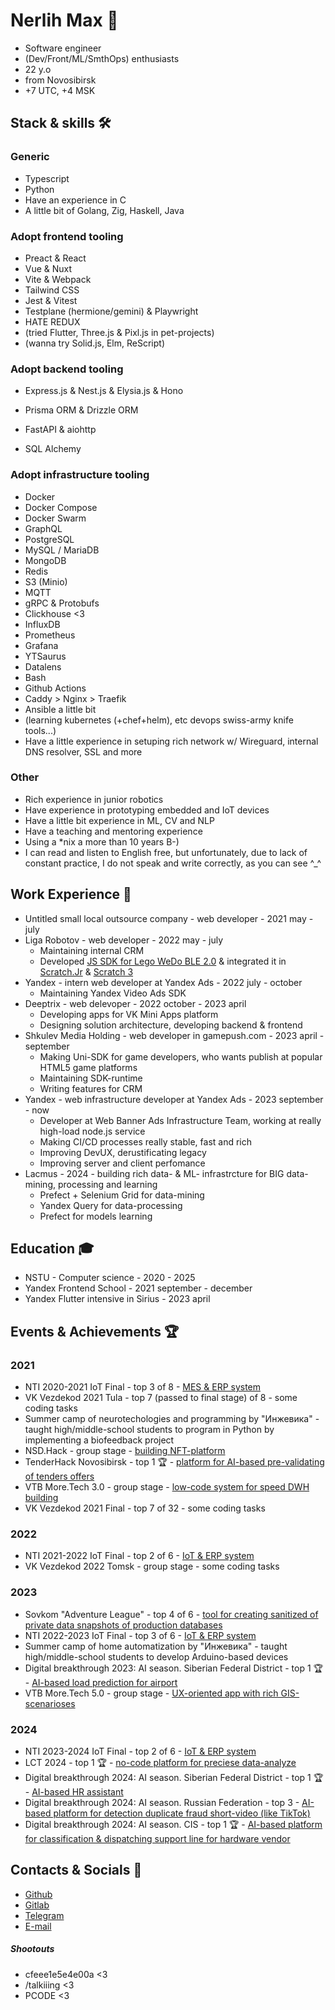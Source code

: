 # Nerlih Max 👋

- Software engineer
- (Dev/Front/ML/SmthOps) enthusiasts
- 22 y.o
- from Novosibirsk
- +7 UTC, +4 MSK

## Stack & skills 🛠️

### Generic

- Typescript
- Python
- Have an experience in C
- A little bit of Golang, Zig, Haskell, Java

### Adopt frontend tooling

- Preact & React
- Vue & Nuxt
- Vite & Webpack
- Tailwind CSS
- Jest & Vitest
- Testplane (hermione/gemini) & Playwright
- HATE REDUX
- (tried Flutter, Three.js & Pixl.js in pet-projects)
- (wanna try Solid.js, Elm, ReScript)

### Adopt backend tooling
- Express.js & Nest.js & Elysia.js & Hono
- Prisma ORM & Drizzle ORM

- FastAPI & aiohttp
- SQL Alchemy
  
### Adopt infrastructure tooling

- Docker
- Docker Compose
- Docker Swarm
- GraphQL
- PostgreSQL
- MySQL / MariaDB
- MongoDB
- Redis
- S3 (Minio)
- MQTT
- gRPC & Protobufs
- Clickhouse <3
- InfluxDB
- Prometheus
- Grafana
- YTSaurus
- Datalens
- Bash
- Github Actions
- Caddy > Nginx > Traefik
- Ansible a little bit
- (learning kubernetes (+chef+helm), etc devops swiss-army knife tools...)
- Have a little experience in setuping rich network w/ Wireguard, internal DNS resolver, SSL and more

### Other

- Rich experience in junior robotics
- Have experience in prototyping embedded and IoT devices
- Have a little bit experience in ML, CV and NLP
- Have a teaching and mentoring experience
- Using a *nix a more than 10 years B-)
- I can read and listen to English free, but unfortunately, due to lack of constant practice, I do not speak and write correctly, as you can see ^_^

## Work Experience 💼

- Untitled small local outsource company - web developer - 2021 may - july
- Liga Robotov - web developer - 2022 may - july
  - Maintaining internal CRM
  - Developed [JS SDK for Lego WeDo BLE 2.0](https://github.com/nerlihmax/wedo2-sdk) & integrated it in [Scratch.Jr](https://github.com/jfo8000/ScratchJr-Desktop) & [Scratch 3](https://scratch.mit.edu/download)
- Yandex - intern web developer at Yandex Ads - 2022 july - october
  - Maintaining Yandex Video Ads SDK 
- Deeptrix - web delevoper - 2022 october - 2023 april
  - Developing apps for VK Mini Apps platform
  - Designing solution architecture, developing backend & frontend
- Shkulev Media Holding - web developer in gamepush.com - 2023 april - september
  - Making Uni-SDK for game developers, who wants publish at popular HTML5 game platforms
  - Maintaining SDK-runtime
  - Writing features for CRM
- Yandex - web infrastructure developer at Yandex Ads - 2023 september - now
  - Developer at Web Banner Ads Infrastructure Team, working at really high-load node.js service
  - Making CI/CD processes really stable, fast and rich
  - Improving DevUX, derustificating legacy
  - Improving server and client perfomance
- Lacmus - 2024 - building rich data- & ML- infrastrcture for BIG data-mining, processing and learning
  - Prefect + Selenium Grid for data-mining
  - Yandex Query for data-processing
  - Prefect for models learning

## Education 🎓

- NSTU - Computer science - 2020 - 2025
- Yandex Frontend School - 2021 september - december
- Yandex Flutter intensive in Sirius - 2023 april

## Events & Achievements 🏆

### 2021

- NTI 2020-2021 IoT Final - top 3 of 8 - [MES & ERP system](https://github.com/cfeee1e5e4e00a/nti-frontend)
- VK Vezdekod 2021 Tula - top 7 (passed to final stage) of 8 - some coding tasks
- Summer camp of neurotechologies and programming by "Инжевика" - taught high/middle-school students to program in Python by implementing a biofeedback project
- NSD.Hack - group stage - [building NFT-platform](https://github.com/talkiiing-team/neeboo-client)
- TenderHack Novosibirsk - top 1 🏆 - [platform for AI-based pre-validating of tenders offers](https://github.com/talkiiing-team/tenderino-client)
- VTB More.Tech 3.0 - group stage - [low-code system for speed DWH building](https://github.com/talkiiing/om)
- VK Vezdekod 2021 Final - top 7 of 32 - some coding tasks

### 2022

- NTI 2021-2022 IoT Final - top 2 of 6 - [IoT & ERP system](https://github.com/cfeee1e5e4e00a/nti-2022-frontend)
- VK Vezdekod 2022 Tomsk - group stage - some coding tasks

### 2023

- Sovkom "Adventure League" - top 4 of 6 - [tool for creating sanitized of private data snapshots of production databases](https://github.com/cfeee1e5e4e00a/bleach)
- NTI 2022-2023 IoT Final - top 3 of 6 - [IoT & ERP system](https://github.com/cfeee1e5e4e00a/white-airplane)
- Summer camp of home automatization by "Инжевика" - taught high/middle-school students to develop Arduino-based devices
- Digital breakthrough 2023: AI season. Siberian Federal District - top 1 🏆 - [AI-based load prediction for airport](https://github.com/talkiiing-team/birka)
- VTB More.Tech 5.0 - group stage - [UX-oriented app with rich GIS-scenarioses](https://github.com/talkiiing-team/vtb-2023)

### 2024

- NTI 2023-2024 IoT Final - top 2 of 6 - [IoT & ERP system](https://github.com/cfeee1e5e4e00a/v3)
- LCT 2024 - top 1 🏆 - [no-code platform for preciese data-analyze](https://github.com/talkiiing-team/zakupai)
- Digital breakthrough 2024: AI season. Siberian Federal District - top 1 🏆 - [AI-based HR assistant](https://github.com/talkiiing-team/merito)
- Digital breakthrough 2024: AI season. Russian Federation - top 3 - [AI-based platform for detection duplicate fraud short-video (like TikTok)](https://github.com/talkiiing-team/saturn)
- Digital breakthrough 2024: AI season. CIS - top 1 🏆 - [AI-based platform for classification & dispatching support line for hardware vendor](https://github.com/BondarchukGleb42/mailstic)

## Contacts & Socials 📮
- [Github](https://github.com/nerlihmax)
- [Gitlab](https://gitlab.com/nerlihmax)
- [Telegram](https://t.me/nerlihmax)
- [E-mail](mailto://nerlihmax@yandex.ru)

##### Shootouts
- cfeee1e5e4e00a <3
- /talkiiing <3
- PCODE <3
